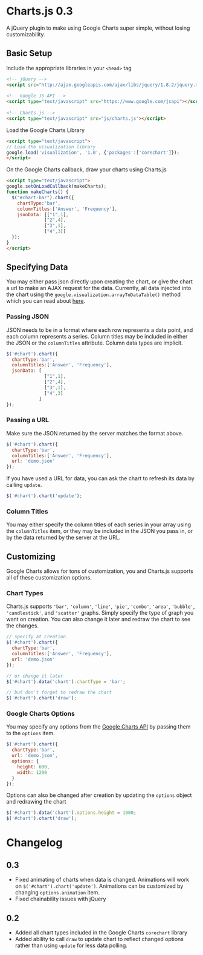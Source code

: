 # Charts.js 0.3

A jQuery plugin to make using Google Charts super simple, without losing customizability.

## Basic Setup

Include the appropriate libraries in your `<head>` tag
  
```html
<!-- jQuery -->
<script src="http://ajax.googleapis.com/ajax/libs/jquery/1.8.2/jquery.min.js"></script>
    
<!-- Google JS-API -->
<script type="text/javascript" src="https://www.google.com/jsapi"></script>
    
<!-- Charts.js -->
<script type="text/javascript" src="js/charts.js"></script>
```

Load the Google Charts Library

```html
<script type="text/javascript">
// Load the visualization library
google.load('visualization', '1.0', {'packages':['corechart']});
</script>
```

On the Google Charts callback, draw your charts using Charts.js

```html
<script type="text/javascript">
google.setOnLoadCallback(makeCharts);
function makeCharts() {
  $("#chart-bar").chart({
    chartType:'bar',
    columnTitles:['Answer', 'Frequency'],
    jsonData: [["1",1],
              ["2",4],
              ["3",1],
              ["4",3]]
  });
}
</script>
```

## Specifying Data

You may either pass json directly upon creating the chart, or give the chart a url to make an AJAX request for the data. Currently, all data injected into the chart using the `google.visualization.arrayToDataTable()` method which you can read about [here](https://google-developers.appspot.com/chart/interactive/docs/datatables_dataviews#arraytodatatable).

### Passing JSON

JSON needs to be in a format where each row represents a data point, and each column represents a series. Column titles may be included in either the JSON or the `columnTitles` attribute. Column data types are implicit.

```javascript
$('#chart').chart({
  chartType:'bar',
  columnTitles:['Answer', 'Frequency'],
  jsonData: [
              ["1",1],
              ["2",4],
              ["3",1],
              ["4",3]
            ]
});
```

### Passing a URL

Make sure the JSON returned by the server matches the format above.

```javascript
$('#chart').chart({
  chartType:'bar',
  columnTitles:['Answer', 'Frequency'],
  url: 'demo.json'
});
```

If you have used a URL for data, you can ask the chart to refresh its data by calling `update`.

```javascript
$('#chart').chart('update');
```

### Column Titles

You may either specify the column titles of each series in your array using the `columnTitles` item, or they may be included in the JSON you pass in, or by the data returned by the server at the URL. 

## Customizing

Google Charts allows for tons of customization, you and Charts.js supports all of these customization options. 

### Chart Types

Charts.js supports `'bar'`, `'column'`, `'line'`, `'pie'`, `'combo'`, `'area'`, `'bubble'`, `'candlestick'`, and `'scatter'` graphs. Simply specify the type of graph you want on creation. You can also change it later and redraw the chart to see the changes.

```javascript
// specify at creation
$('#chart').chart({
  chartType:'bar',
  columnTitles:['Answer', 'Frequency'],
  url: 'demo.json'
});

// or change it later
$('#chart').data('chart').chartType = 'bar';

// but don't forget to redraw the chart
$('#chart').chart('draw');
```

### Google Charts Options

You may specify any options from the [Google Charts API](https://google-developers.appspot.com/chart/interactive/docs/customizing_charts) by passing them to the `options` item.

```javascript
$('#chart').chart({
  chartType:'bar',
  url: 'demo.json',
  options: {
    height: 600,
    width: 1200
  }
});
```

Options can also be changed after creation by updating the `options` object and redrawing the chart

```javascript
$('#chart').data('chart').options.height = 1000;
$('#chart').chart('draw');
```

# Changelog

## 0.3
* Fixed animating of charts when data is changed. Animations will work on `$('#chart').chart('update')`. Animations can be customized by changing `options.animation` item.
* Fixed chainability issues with jQuery

## 0.2
* Added all chart types included in the Google Charts `corechart` library
* Added ability to call `draw` to update chart to reflect changed options rather than using `update` for less data polling.